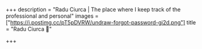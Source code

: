 +++
description = "Radu Ciurca | The place where I keep track of the professional and personal"
images = ["https://i.postimg.cc/pT5pDVRW/undraw-forgot-password-gi2d.png"]
title = "Radu Ciurca 🦄"

+++
